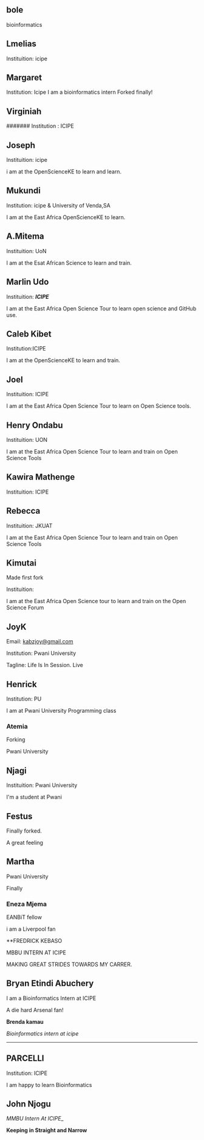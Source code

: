 ## bole

bioinformatics

## Lmelias

Instituition: icipe

## Margaret
Institution: Icipe
I am a bioinformatics intern
Forked finally!



## Virginiah 
#######  Institution : ICIPE


## Joseph

Instituition: icipe

i am at the OpenScienceKE to learn and learn.


## Mukundi

Institution: icipe & University of Venda,SA

I am at the East Africa OpenScienceKE to learn.


## A.Mitema

Instituition: UoN

I am at the Esat African Science to learn and train.


## Marlin Udo

Instituition: __*ICIPE*__

I am at the East Africa Open Science Tour to learn open science and GitHub use.


## Caleb Kibet

Institution:ICIPE

I am at the OpenScienceKE to learn and train.


## Joel

Instituition: ICIPE

I am at the East Africa Open Science Tour to learn on Open Science tools.


## Henry Ondabu

Instituition: UON

I am at the East Africa Open Science Tour to learn and train on Open Science Tools


## Kawira Mathenge

Instituition: ICIPE


## Rebecca

Instituition: JKUAT

I am at the East Africa Open Science Tour to learn and train on Open Science Tools


## Kimutai

Made first fork

Instituition:

I am at the East Africa Open Science tour to learn and train on the Open Science Forum


## JoyK

Email: kabzjoy@gmail.com

Institution: Pwani University

Tagline: Life Is In Session. Live


## Henrick 
Institution: PU

I am at Pwani University Programming class

### Atemia

Forking 

Pwani University 

## Njagi

Instituition: Pwani University

I'm a student at Pwani

## Festus

Finally forked.

A great feeling

## Martha 

Pwani University

Finally


### Eneza Mjema

EANBiT fellow

i am a Liverpool fan

**FREDRICK KEBASO 

MBBU INTERN AT ICIPE 

MAKING GREAT STRIDES TOWARDS MY CARRER.


## Bryan Etindi Abuchery

I am a Bioinformatics Intern at ICIPE

A die hard Arsenal fan!

**Brenda kamau**

*Bioinformatics intern at icipe*

-------



## PARCELLI

Institution: ICIPE

I am happy to learn Bioinformatics


## John Njogu

_MMBU Intern At ICIPE__

__Keeping in Straight and Narrow__
